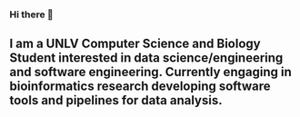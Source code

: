 ### Hi there 👋
## I am a UNLV Computer Science and Biology Student interested in data science/engineering and software engineering. Currently engaging in bioinformatics research developing software tools and pipelines for data analysis.

<!--
**DWitoslawski/DWitoslawski** is a ✨ _special_ ✨ repository because its `README.md` (this file) appears on your GitHub profile.

Here are some ideas to get you started:

- 🔭 I’m currently working on ...
- 🌱 I’m currently learning ...
- 👯 I’m looking to collaborate on ...
- 🤔 I’m looking for help with ...
- 💬 Ask me about ...
- 📫 How to reach me: ...
- 😄 Pronouns: ...
- ⚡ Fun fact: ...
-->
